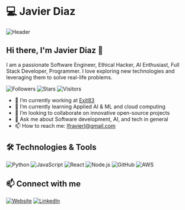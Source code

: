 # 💻 Javier Diaz

![Header](https://example.com/your-header-image.png)

## Hi there, I'm Javier Diaz 👋

I am a passionate Software Engineer, Ethical Hacker, AI Enthusiast, Full Stack Developer, Programmer. I love exploring new technologies and leveraging them to solve real-life problems.

![Followers](https://img.shields.io/github/followers/Fravieror?style=social)
![Stars](https://img.shields.io/github/stars/Fravieror?style=social)
![Visitors](https://visitor-badge.glitch.me/badge?page_id=Fravieror.Fravieror)

- 🔭 I’m currently working at [Exit83](https://exit83.com)
- 🌱 I’m currently learning Applied AI & ML and cloud computing
- 👯 I’m looking to collaborate on innovative open-source projects
- 💬 Ask me about Software development, AI, and tech in general
- 📫 How to reach me: [lfravierl@gmail.com](mailto:lfravierl@gmail.com)

## 🛠️ Technologies & Tools

![Python](https://img.shields.io/badge/Python-3776AB?style=for-the-badge&logo=python&logoColor=white)
![JavaScript](https://img.shields.io/badge/JavaScript-F7DF1E?style=for-the-badge&logo=javascript&logoColor=black)
![React](https://img.shields.io/badge/React-20232A?style=for-the-badge&logo=react&logoColor=61DAFB)
![Node.js](https://img.shields.io/badge/Node.js-339933?style=for-the-badge&logo=nodedotjs&logoColor=white)
![GitHub](https://img.shields.io/badge/GitHub-181717?style=for-the-badge&logo=github&logoColor=white)
![AWS](https://img.shields.io/badge/AWS-232F3E?style=for-the-badge&logo=amazon-aws&logoColor=white)

<!-- ## 📈 GitHub Stats

![Javier's GitHub stats](https://github-readme-stats.vercel.app/api?username=Fravieror&show_icons=true&theme=radical)
![Top Langs](https://github-readme-stats.vercel.app/api/top-langs/?username=Fravieror&layout=compact&theme=radical) -->

## 📫 Connect with me

[![Website](https://img.shields.io/badge/Website-4285F4?style=for-the-badge&logo=google-chrome&logoColor=white)](https://fravieror.github.io/personal-webpage)
[![LinkedIn](https://img.shields.io/badge/LinkedIn-0A66C2?style=for-the-badge&logo=linkedin&logoColor=white)](https://www.linkedin.com/in/javier-diaz-8b990b17b/)
